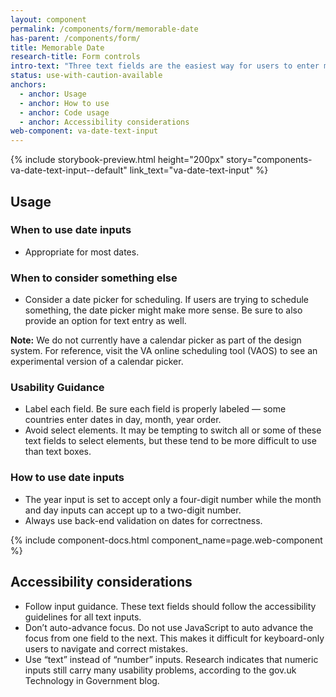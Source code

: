 ```yaml
---
layout: component
permalink: /components/form/memorable-date
has-parent: /components/form/
title: Memorable Date
research-title: Form controls
intro-text: "Three text fields are the easiest way for users to enter most dates."
status: use-with-caution-available
anchors:
  - anchor: Usage
  - anchor: How to use
  - anchor: Code usage
  - anchor: Accessibility considerations
web-component: va-date-text-input
---
```


{% include storybook-preview.html height="200px" story="components-va-date-text-input--default" link_text="va-date-text-input" %}

## Usage

### When to use date inputs
- Appropriate for most dates.

### When to consider something else

- Consider a date picker for scheduling. If users are trying to schedule something, the date picker might make more sense. Be sure to also provide an option for text entry as well.

**Note:** We do not currently have a calendar picker as part of the design system. For reference, visit the VA online scheduling tool (VAOS) to see an experimental version of a calendar picker. 

### Usability Guidance
- Label each field. Be sure each field is properly labeled — some countries enter dates in day, month, year order.
- Avoid select elements. It may be tempting to switch all or some of these text fields to select elements, but these tend to be more difficult to use than text boxes.

### How to use date inputs

- The year input is set to accept only a four-digit number while the month and day inputs can accept up to a two-digit number.
- Always use back-end validation on dates for correctness.

{% include component-docs.html component_name=page.web-component %}

## Accessibility considerations

- Follow input guidance. These text fields should follow the accessibility guidelines for all text inputs.
- Don’t auto-advance focus. Do not use JavaScript to auto advance the focus from one field to the next. This makes it difficult for keyboard-only users to navigate and correct mistakes.
- Use “text” instead of “number” inputs. Research indicates that numeric inputs still carry many usability problems, according to the gov.uk Technology in Government blog.